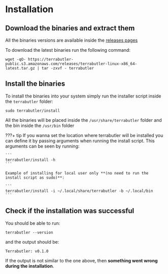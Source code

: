 # Installation

## Download the binaries and extract them

All the binaries versions are available inside the [releases pages](https://github.com/angulo-solido/terrabutler/releases)

To download the latest binaries run the following command:

``` shell
wget -qO- https://terrabutler-public.s3.amazonaws.com/releases/terrabutler-linux-x86_64-latest.tar.gz | tar -zxvf - terrabutler
```

## Install the binaries

To install the binaries into your system simply run the installer script inside the `terrabutler` folder:

``` shell
sudo terrabutler/install
```

All the binaries will be placed inside the `/usr/share/terrabutler` folder and the bin inside the `/usr/bin` folder

???+ tip
    If you wanna set the location where terrabutler will be installed you can define it by passing arguments when running the install script.
    This arguments can be seen by running:
    
    ```
    terrabutler/install -h
    ```

    Example of installing for local user only **(no need to run the install script as sudo)**:
    
    ```
    terrabutler/install -i ~/.local/share/terrabutler -b ~/.local/bin
    ```

## Check if the installation was successful

You should be able to run:

```
terrabutler --version
```

and the output should be:


```
Terrabutler: v0.1.0
```

If the output is not similar to the one above, then **something went wrong during the installation**.
